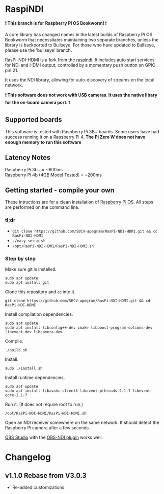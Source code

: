 # RaspiNDI

**❗ This branch is for Raspberry Pi OS Bookworm! ❗**

A core library has changed names in the latest builds of Raspberry Pi OS Bookworm that necessitates maintaining two separate branches, unless the library is backported to Bullseye. For those who have updated to Bullseye, please use the 'bullseye' branch.

RasPi-NDI-HDMI is a fork from the [raspindi](https://github.com/raspberry-pi-camera/raspindi). It includes auto start services for NDI and HDMI output, controlled by a momentary push button on GPIO pin 21. 

It uses the NDI library, allowing for auto-discovery of streams on the local network.

**❗ This software does not work with USB cameras. It uses the native libary for the on-board camera port. ❗**

## Supported boards

This software is tested with Raspberry Pi 3B+ boards. Some users have had success running it on a Rapsberry Pi 4. **The Pi Zero W does not have enough memory to run this software**

## Latency Notes
Raspberry Pi 3b+ = ~600ms   
Raspberry Pi 4b (4GB Model Tested) = ~200ms

## Getting started - compile your own

These intructions are for a clean installation of [Raspberry Pi OS](https://www.raspberrypi.org/software/). All steps are performed on the command line.

### tl;dr

- `git clone https://github.com/SBCV-apegram/RasPi-NDI-HDMI.git && cd RasPi-NDI-HDMI`
- `./easy-setup.sh`
- `/opt/RasPi-NDI-HDMI/RasPi-NDI-HDMI.sh`

### Step by step

Make sure git is installed.

```
sudo apt update
sudo apt install git
```

Clone this repository and `cd` into it.

```
git clone https://github.com/SBCV-apegram/RasPi-NDI-HDMI.git && cd RasPi-NDI-HDMI
```

Install compilation dependencies.

```
sudo apt update
sudo apt install libconfig++-dev cmake libboost-program-options-dev libevent-dev libcamera-dev

```

Compile.

```
./build.sh
```

Install.

```
sudo ./install.sh
```

Install runtime dependencies.

```
sudo apt update
sudo apt install libavahi-client3 libevent-pthreads-2.1-7 libevent-core-2.1-7
```

Run it. (It does not require root to run.)

```
/opt/RasPi-NDI-HDMI/RasPi-NDI-HDMI.sh
```

Open an NDI receiver somewhere on the same network. It should detect the Raspberry Pi camera after a few seconds.

[OBS Studio](https://obsproject.com/) with the [OBS-NDI plugin](https://github.com/Palakis/obs-ndi/releases/) works well.


# Changelog

## v1.1.0 Rebase from V3.0.3
- Re-added customizations
